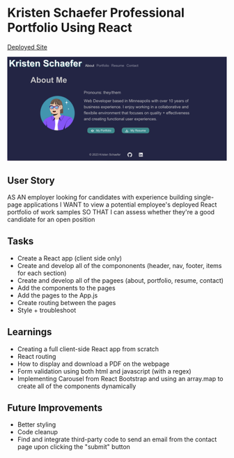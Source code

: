 # Kristen Schaefer Professional Portfolio Using React

[Deployed Site](https://kcschaefs.github.io/pro-portfolio/)

![Screenshot](./public/images/portfolio-screenshot.png)

## User Story
AS AN employer looking for candidates with experience building single-page applications
I WANT to view a potential employee's deployed React portfolio of work samples
SO THAT I can assess whether they're a good candidate for an open position

## Tasks
- Create a React app (client side only)
- Create and develop all of the compononents (header, nav, footer, items for each section)
- Create and develop all of the pagees (about, portfolio, resume, contact)
- Add the components to the pages
- Add the pages to the App.js
- Create routing between the pages
- Style + troubleshoot

## Learnings
- Creating a full client-side React app from scratch 
- React routing
- How to display and download a PDF on the webpage
- Form validation using both html and javascript (with a regex)
- Implementing Carousel from React Bootstrap and using an array.map to create all of the components dynamically

## Future Improvements
- Better styling
- Code cleanup
- Find and integrate third-party code to send an email from the contact page upon clicking the "submit" button
